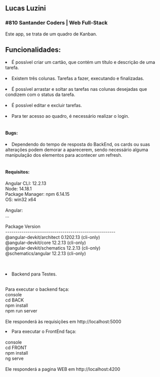 <h2>Lucas Luzini</h2>
<h3>#810 Santander Coders | Web Full-Stack</h3>

Este app, se trata de um quadro de Kanban.

<h2>Funcionalidades:</h2>

<li>É possível criar um cartão, que contém um título e descrição de uma tarefa.</li><br/>
<li>Existem três colunas. Tarefas a fazer, executando e finalizadas.</li><br/>
<li>É possível arrastar e soltar as tarefas nas colunas desejadas que condizem com o status da tarefa.</li><br/>
<li>É possível editar e excluir tarefas.</li><br/>
<li>Para ter acesso ao quadro, é necessário realizar o login.</li><br/>


<h4>Bugs:</h4>

<li>Dependendo do tempo de resposta do BackEnd, os cards ou suas alterações podem demorar a aparecerem, sendo necessário alguma manipulação dos elementos para acontecer um refresh.</li><br/>



<h4>Requisitos:</h4>

Angular CLI: 12.2.13<br/>
Node: 14.18.1<br/>
Package Manager: npm 6.14.15<br/>
OS: win32 x64<br/>
<br/>
Angular:<br/>
...<br/>
<br/>
Package                      Version<br/>
------------------------------------------------------<br/>
@angular-devkit/architect    0.1202.13 (cli-only)<br/>
@angular-devkit/core         12.2.13 (cli-only)<br/>
@angular-devkit/schematics   12.2.13 (cli-only)<br/>
@schematics/angular          12.2.13 (cli-only)<br/>
<br/>
<br/>


<li>Backend para Testes.</li><br/>

Para executar o backend faça:<br/>
console <br/>
cd BACK <br/>
npm install<br/>
npm run server<br/>
<br/>
Ele responderá às requisições em http://localhost:5000<br/>


<li>Para executar o FrontEnd faça:</li><br/>
console <br/>
cd FRONT <br/>
npm install<br/>
ng serve<br/>
<br/>
Ele responderá a pagina WEB em http://localhost:4200<br/>

